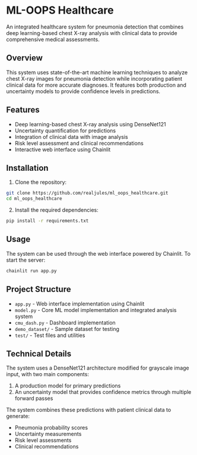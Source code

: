 # ML-OOPS Healthcare

An integrated healthcare system for pneumonia detection that combines deep learning-based chest X-ray analysis with clinical data to provide comprehensive medical assessments.

## Overview

This system uses state-of-the-art machine learning techniques to analyze chest X-ray images for pneumonia detection while incorporating patient clinical data for more accurate diagnoses. It features both production and uncertainty models to provide confidence levels in predictions.

## Features

- Deep learning-based chest X-ray analysis using DenseNet121
- Uncertainty quantification for predictions
- Integration of clinical data with image analysis
- Risk level assessment and clinical recommendations
- Interactive web interface using Chainlit

## Installation

1. Clone the repository:
```bash
git clone https://github.com/realjules/ml_oops_healthcare.git
cd ml_oops_healthcare
```

2. Install the required dependencies:
```bash
pip install -r requirements.txt
```

## Usage

The system can be used through the web interface powered by Chainlit. To start the server:

```bash
chainlit run app.py
```

## Project Structure

- `app.py` - Web interface implementation using Chainlit
- `model.py` - Core ML model implementation and integrated analysis system
- `cmu_dash.py` - Dashboard implementation
- `demo_dataset/` - Sample dataset for testing
- `test/` - Test files and utilities

## Technical Details

The system uses a DenseNet121 architecture modified for grayscale image input, with two main components:
1. A production model for primary predictions
2. An uncertainty model that provides confidence metrics through multiple forward passes

The system combines these predictions with patient clinical data to generate:
- Pneumonia probability scores
- Uncertainty measurements
- Risk level assessments
- Clinical recommendations